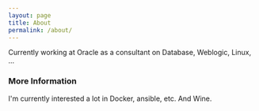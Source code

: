 ```yaml
---
layout: page
title: About
permalink: /about/
---
```


Currently working at Oracle as a consultant on Database, Weblogic, Linux, ...

### More Information

I'm currently interested a lot in Docker, ansible, etc. And Wine.

